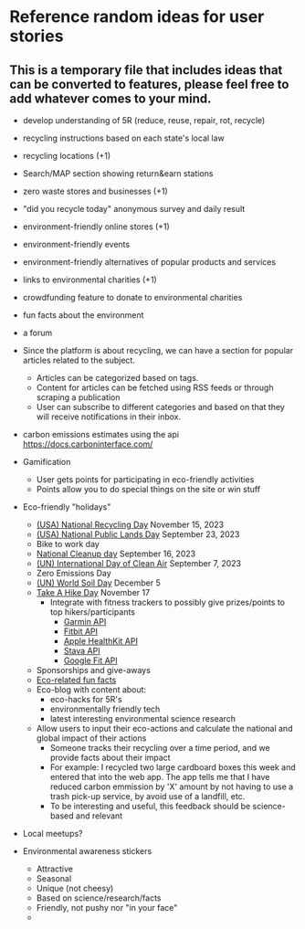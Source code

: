 # Reference random ideas for user stories

## This is a temporary file that includes ideas that can be converted to features, please feel free to add whatever comes to your mind.

- develop understanding of 5R (reduce, reuse, repair, rot, recycle)
- recycling instructions based on each state's local law
- recycling locations (+1)
- Search/MAP section showing return&earn stations
- zero waste stores and businesses (+1) 
- "did you recycle today" anonymous survey and daily result
- environment-friendly online stores (+1)
- environment-friendly events
- environment-friendly alternatives of popular products and services

- links to environmental charities (+1)
- crowdfunding feature to donate to environmental charities
- fun facts about the environment
- a forum


- Since the platform is about recycling, we can have a section for popular articles related to the subject.
  - Articles can be categorized based on tags.
  - Content for articles can be fetched using RSS feeds or through scraping a publication
  - User can subscribe to different categories and based on that they will receive notifications in their inbox.

- carbon emissions estimates using the api https://docs.carboninterface.com/

- Gamification
  - User gets points for participating in eco-friendly activities
  - Points allow you to do special things on the site or win stuff
- Eco-friendly "holidays"
  - [(USA) National Recycling Day](https://www.epa.gov/recyclingstrategy/america-recycles-day) November 15, 2023 
  - [(USA) National Public Lands Day](https://www.neefusa.org/npld) September 23, 2023 
  - Bike to work day
  - [National Cleanup day](https://www.nationalcleanupday.org/) September 16, 2023
  - [(UN) International Day of Clean Air](https://www.un.org/en/observances/clean-air-day) September 7, 2023
  - Zero Emissions Day
  - [(UN) World Soil Day](https://www.un.org/en/observances/world-soil-day) December 5 
  - [Take A Hike Day](https://americanhiking.org/national-take-hike-day/) November 17
    - Integrate with fitness trackers to possibly give prizes/points to top hikers/participants
      - [Garmin API](https://developer.garmin.com/gc-developer-program/activity-api/)
      - [Fitbit API](https://dev.fitbit.com/build/reference/web-api/)
      - [Apple HealthKit API](https://developer.apple.com/health-fitness/)
      - [Stava API](https://developers.strava.com/)
      - [Google Fit API](https://developers.google.com/fit/rest)
  - Sponsorships and give-aways 
  - [Eco-related fun facts](https://kpwb.org/environmental-fun-facts-2/)
  - Eco-blog with content about:
    - eco-hacks for 5R's
    - environmentally friendly tech
    - latest interesting environmental science research
  - Allow users to input their eco-actions and calculate the national and global impact of their actions
    - Someone tracks their recycling over a time period, and we provide facts about their impact
    - For example: I recycled two large cardboard boxes this week and entered that into the web app. The app tells me that I have reduced carbon emmission by 'X' amount by not having to use a trash pick-up service, by avoid use of a landfill, etc.
    - To be interesting and useful, this feedback should be science-based and relevant
- Local meetups?
- Environmental awareness stickers
  - Attractive
  - Seasonal
  - Unique (not cheesy)
  - Based on science/research/facts
  - Friendly, not pushy nor "in your face"
  - 